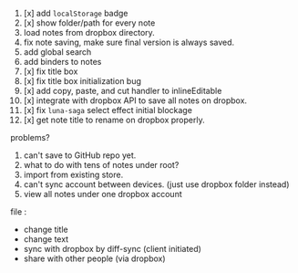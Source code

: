 1. [x] add `localStorage` badge
2. [x] show folder/path for every note
2. load notes from dropbox directory.
3. fix note saving, make sure final version is always saved.
1. add global search
3. add binders to notes
1. [x] fix title box
2. [x] fix title box initialization bug
3. [x] add copy, paste, and cut handler to inlineEditable
1. [x] integrate with dropbox API to save all notes on dropbox.
4. [x] fix `luna-saga` select effect initial blockage
5. [x] get note title to rename on dropbox properly.

problems?

1. can't save to GitHub repo yet.
2. what to do with tens of notes under root?
3. import from existing store.
4. can't sync account between devices. (just use dropbox folder instead)
5. view all notes under one dropbox account

file :
- change title
- change text
- sync with dropbox by diff-sync (client initiated)
- share with other people (via dropbox)


